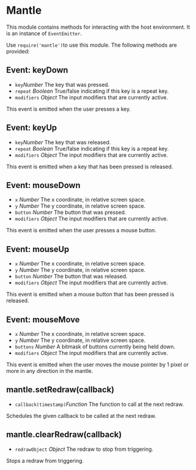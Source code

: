 # Mantle
This module contains methods for interacting with the host environment. It is an instance of `EventEmitter`.

Use `require('mantle')`to use this module. The following methods are provided:

## Event: keyDown
- `key`*Number* The key that was pressed.
- `repeat` *Boolean* True/false indicating if this key is a repeat key.
- `modifiers` *Object* The input modifiers that are currently active.

This event is emitted when the user presses a key.

## Event: keyUp
- `key`*Number* The key that was released.
- `repeat` *Boolean* True/false indicating if this key is a repeat key.
- `modifiers` *Object* The input modifiers that are currently active.

This event is emitted when a key that has been pressed is released.

## Event: mouseDown
- `x` *Number* The x coordinate, in relative screen space.
- `y` *Number* The y coordinate, in relative screen space.
- `button` *Number* The button that was pressed.
- `modifiers` *Object* The input modifiers that are currently active.

This event is emitted when the user presses a mouse button.

## Event: mouseUp
- `x` *Number* The x coordinate, in relative screen space.
- `y` *Number* The y coordinate, in relative screen space.
- `button` *Number* The button that was released.
- `modifiers` *Object* The input modifiers that are currently active.

This event is emitted when a mouse button that has been pressed is released.

## Event: mouseMove
- `x` *Number* The x coordinate, in relative screen space.
- `y` *Number* The y coordinate, in relative screen space.
- `buttons` *Number* A bitmask of buttons currently being held down.
- `modifiers` *Object* The input modifiers that are currently active.

This event is emitted when the user moves the mouse pointer by 1 pixel or more in any direction in the mantle.

## mantle.setRedraw(callback)
- `callback(timestamp)`*Function* The function to call at the next redraw.

Schedules the given callback to be called at the next redraw.

## mantle.clearRedraw(callback)
- `redrawObject` *Object* The redraw to stop from triggering.

Stops a redraw from triggering.

